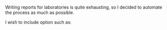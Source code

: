 Writing reports for laboratories is quite exhausting, so I decided to automate the process as much as possible.

I wish to include option such as:
